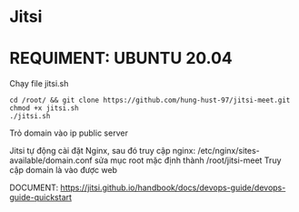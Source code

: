 # Jitsi
# REQUIMENT: UBUNTU 20.04
Chạy file jitsi.sh

    cd /root/ && git clone https://github.com/hung-hust-97/jitsi-meet.git
    chmod +x jitsi.sh
    ./jitsi.sh
Trỏ domain vào ip public server

Jitsi tự động cài đặt Nginx, sau đó truy cập nginx: /etc/nginx/sites-available/domain.conf sửa mục root mặc định thành /root/jitsi-meet
Truy cập domain là vào được web

DOCUMENT: https://jitsi.github.io/handbook/docs/devops-guide/devops-guide-quickstart
